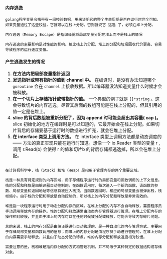 #### 内存逃逸

```
golang程序变量会携带有一组校验数据，用来证明它的整个生命周期是否在运行时完全可知。如果变量通过了这些校验，它就可以在栈上分配。否则就说它 逃逸 了，必须在堆上分配。

内存逃逸（Memory Escape）是指编译器将局部变量分配在堆上而不是栈上的情况

内存逃逸的主要影响是对性能的影响。相比栈上的分配，堆上的分配和垃圾回收代价更高，容易导致程序的运行速度变慢。
```

#### 产生逃逸发生的情况

1. **在方法内把局部变量指针返回** 
2. **发送指针或带有指针的值到 channel 中。**  在编译时，是没有办法知道哪个 `goroutine` 会在 `channel` 上接收数据。所以编译器没法知道变量什么时候才会被释放。
3. **在一个切片上存储指针或带指针的值。** 一个典型的例子就是 `[]*string` 。这会导致切片的内容逃逸。尽管其后面的数组可能是在栈上分配的，但其引用的值一定是在堆上。
4. **slice 的背后数组被重新分配了，因为 append 时可能会超出其容量( cap )。** slice 初始化的地方在编译时是可以知道的，它最开始会在栈上分配。如果切片背后的存储要基于运行时的数据进行扩充，就会在堆上分配。
5. **在 interface 类型上调用方法。**  在 interface 类型上调用方法都是动态调度的 —— 方法的真正实现只能在运行时知道。想像一个 io.Reader 类型的变量 r , 调用 r.Read(b) 会使得 r 的值和切片b 的背后存储都逃逸掉，所以会在堆上分配。

```

在计算机科学中，栈（Stack）和堆（Heap）是指用于管理内存的两个重要区域。

栈是一种具有特定规则的内存区域，用于存储程序运行时的局部变量和函数调用的上下文信息。栈的分配和释放是由编译器自动控制的。在函数调用时，每次进入一个新的函数，该函数的参数、局部变量和返回地址等信息将被压入栈顶。当函数返回时，相应的局部变量会被弹出栈，栈帧缩小。由于栈的分配和释放是自动控制的，所以栈上的内存分配和释放是非常高效的。

堆是指一块程序运行时用于动态分配内存的区域。在堆上分配的内存不会自动释放，需要程序员手动调用释放内存的操作。堆的分配和释放通常由动态内存管理器进行管理。在堆上分配内存的操作相对较慢，并且由于堆上的内存可以在任何时候被分配或释放，可能会导致内存碎片问题。

总的来说，栈上的内存分配是由编译器进行自动管理的，是一种自动化的内存管理方式，主要用于存储局部变量和函数调用的信息；而堆上的内存分配是由程序员手动进行管理的，在堆上分配的内存需要手动释放，并且由于动态分配的特点，堆的内存分配和释放速度相对较慢。

需要注意的是，栈和堆是指内存分配的方式和管理机制，并不局限于某种特定的数据结构或存储对象。
```

